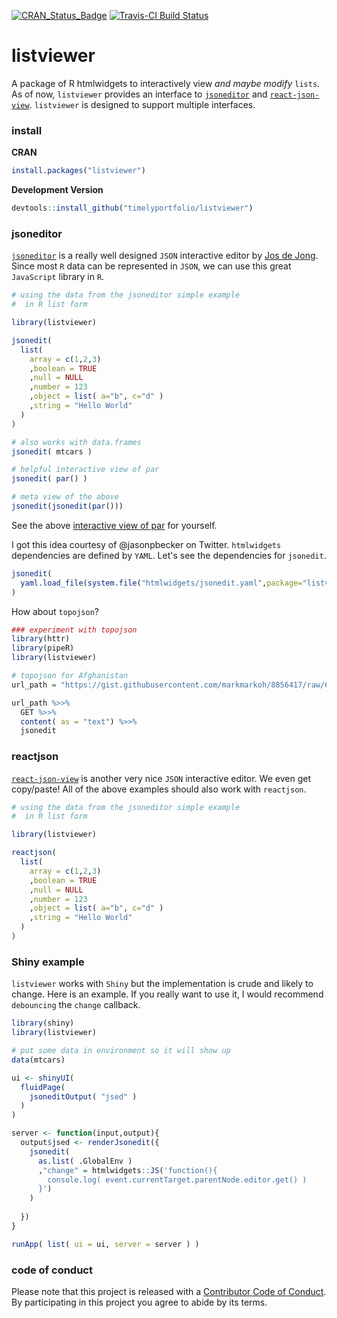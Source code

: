 [![CRAN_Status_Badge](http://www.r-pkg.org/badges/version/listviewer)](https://cran.r-project.org/package=listviewer) [![Travis-CI Build Status](https://travis-ci.org/timelyportfolio/listviewer.svg?branch=master)](https://travis-ci.org/timelyportfolio/listviewer)

# listviewer
A package of R htmlwidgets to interactively view *and maybe modify* `lists`.  As of now, `listviewer` provides an interface to [`jsoneditor`](https://github.com/josdejong/jsoneditor) and [`react-json-view`](https://github.com/mac-s-g/react-json-view).  `listviewer` is designed to support multiple interfaces.

### install

**CRAN**
```r
install.packages("listviewer")
```

**Development Version**
```r
devtools::install_github("timelyportfolio/listviewer")
```


### jsoneditor

[`jsoneditor`](https://github.com/josdejong/jsoneditor) is a really well designed `JSON` interactive editor by [Jos de Jong](http://josdejong.com/).  Since most `R` data can be represented in `JSON`, we can use this great `JavaScript` library in `R`.

```r
# using the data from the jsoneditor simple example
#  in R list form

library(listviewer)

jsonedit(
  list(
    array = c(1,2,3)
    ,boolean = TRUE
    ,null = NULL
    ,number = 123
    ,object = list( a="b", c="d" )
    ,string = "Hello World"
  )
)
```

```r
# also works with data.frames
jsonedit( mtcars )
```

```r
# helpful interactive view of par
jsonedit( par() )
```

```r
# meta view of the above
jsonedit(jsonedit(par()))
```

See the above [interactive view of par](http://bl.ocks.org/timelyportfolio/5186ed143f773063a077) for yourself.

I got this idea courtesy of @jasonpbecker on Twitter.  `htmlwidgets` dependencies are defined by `YAML`.  Let's see the dependencies for `jsonedit`.

```r
jsonedit(
  yaml.load_file(system.file("htmlwidgets/jsonedit.yaml",package="listviewer"))
)
```

How about `topojson`?

```r
### experiment with topojson
library(httr)
library(pipeR)
library(listviewer)

# topojson for Afghanistan
url_path = "https://gist.githubusercontent.com/markmarkoh/8856417/raw/6178d18115d9f273656d294a867c3f83b739a951/customAfghanMap.topo.json"

url_path %>>% 
  GET %>>%
  content( as = "text") %>>%
  jsonedit
```


### reactjson

[`react-json-view`](https://github.com/mac-s-g/react-json-view) is another very nice `JSON` interactive editor.  We even get copy/paste!  All of the above examples should also work with `reactjson`.

```r
# using the data from the jsoneditor simple example
#  in R list form

library(listviewer)

reactjson(
  list(
    array = c(1,2,3)
    ,boolean = TRUE
    ,null = NULL
    ,number = 123
    ,object = list( a="b", c="d" )
    ,string = "Hello World"
  )
)
```


### Shiny example

`listviewer` works with `Shiny` but the implementation is crude and likely to change.  Here is an example.  If you really want to use it, I would recommend `debouncing` the `change` callback.

```r
library(shiny)
library(listviewer)

# put some data in environment so it will show up
data(mtcars)

ui <- shinyUI(
  fluidPage(
    jsoneditOutput( "jsed" )
  )
)

server <- function(input,output){
  output$jsed <- renderJsonedit({
    jsonedit(
      as.list( .GlobalEnv )
      ,"change" = htmlwidgets::JS('function(){
        console.log( event.currentTarget.parentNode.editor.get() )
      }')
    )
    
  })
}

runApp( list( ui = ui, server = server ) )

```


### code of conduct

Please note that this project is released with a [Contributor Code of Conduct](CONDUCT.md). By participating in this project you agree to abide by its terms.
